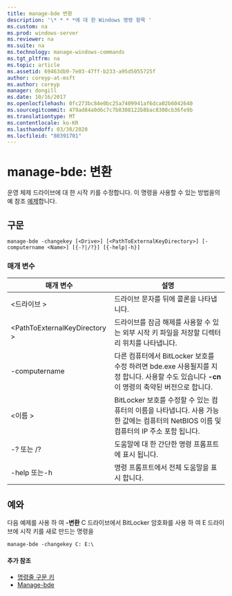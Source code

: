 ```yaml
---
title: manage-bde 변환
description: '\* * * *에 대 한 Windows 명령 항목 '
ms.custom: na
ms.prod: windows-server
ms.reviewer: na
ms.suite: na
ms.technology: manage-windows-commands
ms.tgt_pltfrm: na
ms.topic: article
ms.assetid: 69463db9-7e03-47ff-b233-a95d5055725f
author: coreyp-at-msft
ms.author: coreyp
manager: dongill
ms.date: 10/16/2017
ms.openlocfilehash: 0fc273bc84e0bc25a7409941af6dca02b6042640
ms.sourcegitcommit: 479ad84a0d6c7c7b8308122b8bac8308cb36fe9b
ms.translationtype: MT
ms.contentlocale: ko-KR
ms.lasthandoff: 03/30/2020
ms.locfileid: "80391701"
---
```

# <a name="manage-bde-changekey"></a>manage-bde: 변환



운영 체제 드라이브에 대 한 시작 키를 수정합니다. 이 명령을 사용할 수 있는 방법을의 예 참조 [예제](#BKMK_Examples)합니다.

## <a name="syntax"></a>구문

```
manage-bde -changekey [<Drive>] [<PathToExternalKeyDirectory>] [-computername <Name>] [{-?|/?}] [{-help|-h}]
```

### <a name="parameters"></a>매개 변수

|매개 변수|설명|
|---------|-----------|
|\<드라이브 >|드라이브 문자를 뒤에 콜론을 나타냅니다.|
|\<PathToExternalKeyDirectory >|드라이브를 잠금 해제를 사용할 수 있는 외부 시작 키 파일을 저장할 디렉터리 위치를 나타냅니다.|
|-computername|다른 컴퓨터에서 BitLocker 보호를 수정 하려면 bde.exe 사용될지를 지정 합니다. 사용할 수도 있습니다 **-cn** 이 명령의 축약된 버전으로 합니다.|
|\<이름 >|BitLocker 보호를 수정할 수 있는 컴퓨터의 이름을 나타냅니다. 사용 가능한 값에는 컴퓨터의 NetBIOS 이름 및 컴퓨터의 IP 주소 포함 됩니다.|
|-? 또는 /?|도움말에 대 한 간단한 명령 프롬프트에 표시 됩니다.|
|-help 또는-h|명령 프롬프트에서 전체 도움말을 표시 합니다.|

## <a name="examples"></a><a name="BKMK_Examples"></a>예와

다음 예제를 사용 하 여 **-변환** C 드라이브에서 BitLocker 암호화를 사용 하 여 E 드라이브에 시작 키를 새로 만드는 명령을
```
manage-bde -changekey C: E:\
```

#### <a name="additional-references"></a>추가 참조

-   [명령줄 구문 키](command-line-syntax-key.md)
-   [Manage-bde](manage-bde.md)

